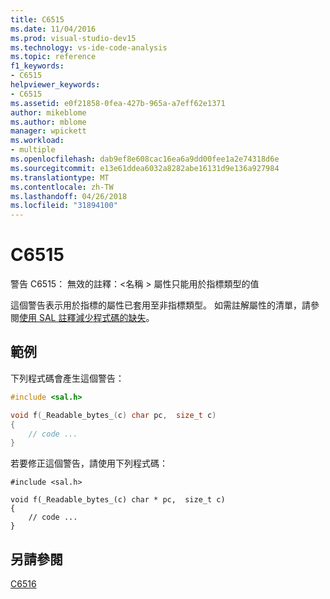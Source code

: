 ```yaml
---
title: C6515
ms.date: 11/04/2016
ms.prod: visual-studio-dev15
ms.technology: vs-ide-code-analysis
ms.topic: reference
f1_keywords:
- C6515
helpviewer_keywords:
- C6515
ms.assetid: e0f21858-0fea-427b-965a-a7eff62e1371
author: mikeblome
ms.author: mblome
manager: wpickett
ms.workload:
- multiple
ms.openlocfilehash: dab9ef8e608cac16ea6a9dd00fee1a2e74318d6e
ms.sourcegitcommit: e13e61ddea6032a8282abe16131d9e136a927984
ms.translationtype: MT
ms.contentlocale: zh-TW
ms.lasthandoff: 04/26/2018
ms.locfileid: "31894100"
---
```

# <a name="c6515"></a>C6515
警告 C6515： 無效的註釋：\<名稱 > 屬性只能用於指標類型的值

 這個警告表示用於指標的屬性已套用至非指標類型。 如需註解屬性的清單，請參閱[使用 SAL 註釋減少程式碼的缺失](using-sal-annotations-to-reduce-c-cpp-code-defects.md)。

## <a name="example"></a>範例
 下列程式碼會產生這個警告：

```cpp
#include <sal.h>

void f(_Readable_bytes_(c) char pc,  size_t c)
{
    // code ...
}
```

 若要修正這個警告，請使用下列程式碼：

```
#include <sal.h>

void f(_Readable_bytes_(c) char * pc,  size_t c)
{
    // code ...
}
```

## <a name="see-also"></a>另請參閱
 [C6516](../code-quality/c6516.md)